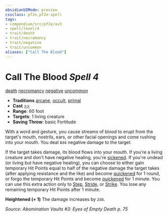 ```yaml
---
obsidianUIMode: preview
cssclass: pf2e,pf2e-spell
tags:
- compendium/src/pf2e/av3
- spell/level/4
- trait/death
- trait/necromancy
- trait/negative
- trait/uncommon
aliases: ["Call The Blood"]
---
```

# Call The Blood *Spell 4*   
[death](death.md "Death Effect Trait")  [necromancy](necromancy.md "Necromancy School Trait")  [negative](negative.md "Negative Energy & Element Trait")  [uncommon](uncommon.md "Uncommon Rarity Trait")  

- **Traditions** [arcane](arcane.md "Arcane Tradition Trait"), [occult](occult.md "Occult Tradition Trait"), [primal](primal.md "Primal Tradition Trait")
- **Cast** [>>](chapter-9-playing-the-game.md#Actions "Two-Action") 
- **Range**: 60 foot
- **Targets**: 1 living creature
- **Saving Throw**:  basic Fortitude

With a word and gesture, you cause streams of blood to erupt from the target's mouth, nostrils, ears, or other facial openings and come rushing into your mouth. You deal `8d4` negative damage to the target.

If the target takes damage, its blood flows into your mouth. If you're a living creature and don't have negative healing, you're [sickened](conditions.md#Sickened). If you're undead (or living but have negative healing), you can choose to either gain temporary Hit Points equal to half of the negative damage the target takes (after applying resistance and the like) and become [quickened](conditions.md#Quickened) for 1 round, or forgo the temporary Hit Points and become [quickened](conditions.md#Quickened) for 1 minute. You can use this extra action only to [Step](step.md), [Stride](stride.md), or [Strike](strike.md). You lose any remaining temporary Hit Points after 1 minute.

**Heightened (+ 1)** The damage increases by `2d4`.

*Source: Abomination Vaults #3: Eyes of Empty Death p. 75*
